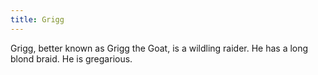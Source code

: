 ```yaml
---
title: Grigg
---
```


Grigg, better known as Grigg the Goat, is a wildling raider. He has a long blond braid. He is gregarious.


